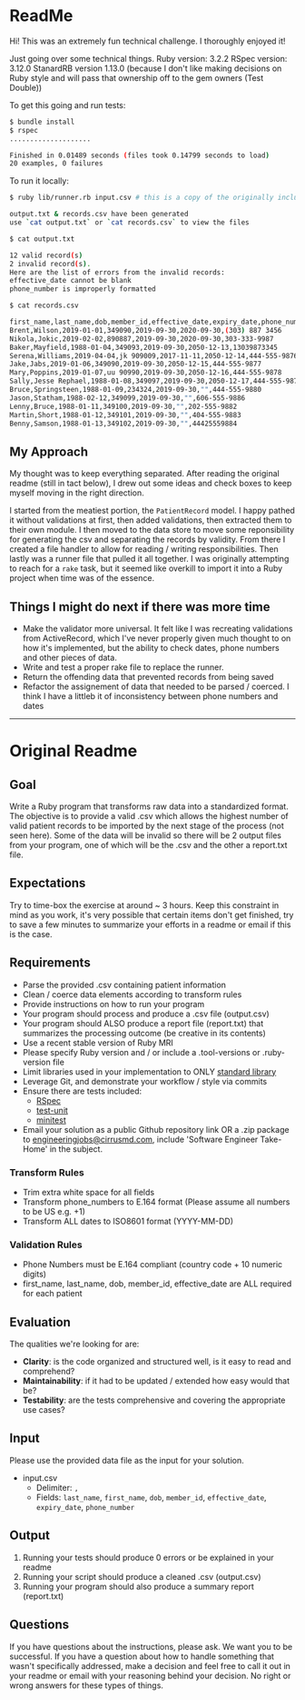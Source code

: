 # ReadMe

Hi! This was an extremely fun technical challenge. I thoroughly enjoyed it!

Just going over some technical things.
Ruby version: 3.2.2
RSpec version: 3.12.0
StanardRB version 1.13.0 (because I don't like making decisions on Ruby style and will pass that ownership off to the gem owners (Test Double))

To get this going and run tests:
```bash
$ bundle install
$ rspec
....................

Finished in 0.01489 seconds (files took 0.14799 seconds to load)
20 examples, 0 failures

```

To run it locally:
```bash
$ ruby lib/runner.rb input.csv # this is a copy of the originally included CSV

output.txt & records.csv have been generated
use `cat output.txt` or `cat records.csv` to view the files

$ cat output.txt

12 valid record(s)
2 invalid record(s).
Here are the list of errors from the invalid records:
effective_date cannot be blank
phone_number is improperly formatted

$ cat records.csv

first_name,last_name,dob,member_id,effective_date,expiry_date,phone_number
Brent,Wilson,2019-01-01,349090,2019-09-30,2020-09-30,(303) 887 3456
Nikola,Jokic,2019-02-02,890887,2019-09-30,2020-09-30,303-333-9987
Baker,Mayfield,1988-01-04,349093,2019-09-30,2050-12-13,13039873345
Serena,Williams,2019-04-04,jk 909009,2017-11-11,2050-12-14,444-555-9876
Jake,Jabs,2019-01-06,349090,2019-09-30,2050-12-15,444-555-9877
Mary,Poppins,2019-01-07,uu 90990,2019-09-30,2050-12-16,444-555-9878
Sally,Jesse Rephael,1988-01-08,349097,2019-09-30,2050-12-17,444-555-9879
Bruce,Springsteen,1988-01-09,234324,2019-09-30,"",444-555-9880
Jason,Statham,1988-02-12,349099,2019-09-30,"",606-555-9886
Lenny,Bruce,1988-01-11,349100,2019-09-30,"",202-555-9882
Martin,Short,1988-01-12,349101,2019-09-30,"",404-555-9883
Benny,Samson,1988-01-13,349102,2019-09-30,"",44425559884
```

## My Approach

My thought was to keep everything separated. After reading the original readme (still in tact below), I drew out some ideas and check boxes to keep myself moving in the right direction.

I started from the meatiest portion, the `PatientRecord` model. I happy pathed it without validations at first, then added validations, then extracted them to their own module. I then moved to the data store to move some reponsibility for generating the csv and separating the records by validity. From there I created a file handler to allow for reading / writing responsibilities. Then lastly was a runner file that pulled it all together. I was originally attempting to reach for a `rake` task, but it seemed like overkill to import it into a Ruby project when time was of the essence.


## Things I might do next if there was more time

- Make the validator more universal. It felt like I was recreating validations from ActiveRecord, which I've never properly given much thought to on how it's implemented, but the ability to check dates, phone numbers and other pieces of data.
- Write and test a proper rake file to replace the runner.
- Return the offending data that prevented records from being saved
- Refactor the assignement of data that needed to be parsed / coerced. I think I have a littleb it of inconsistency between phone numbers and dates
---
# Original Readme
## Goal

Write a Ruby program that transforms raw data into a standardized format. The objective is to provide a valid .csv which allows the highest number of valid patient records
to be imported by the next stage of the process (not seen here). Some of the data will be invalid so there will be 2 output
files from your program, one of which will be the .csv and the other a report.txt file.

## Expectations

Try to time-box the exercise at around ~ 3 hours.
Keep this constraint in mind as you work, it's very possible that certain items don't get finished, try
to save a few minutes to summarize your efforts in a readme or email if this is the case.

## Requirements

- Parse the provided .csv containing patient information
- Clean / coerce data elements according to transform rules
- Provide instructions on how to run your program
- Your program should process and produce a .csv file (output.csv)
- Your program should ALSO produce a report file (report.txt) that summarizes the processing outcome (be creative in its contents)
- Use a recent stable version of Ruby MRI
- Please specify Ruby version and / or include a .tool-versions or .ruby-version file
- Limit libraries used in your implementation to ONLY [standard library](http://www.ruby-doc.org/stdlib/)
- Leverage Git, and demonstrate your workflow / style via commits
- Ensure there are tests included:
  - [RSpec](https://github.com/rspec/rspec)
  - [test-unit](https://github.com/test-unit/test-unit)
  - [minitest](https://github.com/seattlerb/minitest)
- Email your solution as a public Github repository link OR a .zip package to engineeringjobs@cirrusmd.com, include 'Software Engineer Take-Home' in the subject.

### Transform Rules

- Trim extra white space for all fields
- Transform phone_numbers to E.164 format (Please assume all numbers to be US e.g. +1)
- Transform ALL dates to ISO8601 format (YYYY-MM-DD)

### Validation Rules

- Phone Numbers must be E.164 compliant (country code + 10 numeric digits)
- first_name, last_name, dob, member_id, effective_date are ALL required for each patient

## Evaluation

The qualities we're looking for are:

- **Clarity**: is the code organized and structured well, is it easy to read and comprehend?
- **Maintainability**: if it had to be updated / extended how easy would that be?
- **Testability**: are the tests comprehensive and covering the appropriate use cases?

## Input

Please use the provided data file as the input for your solution.

- input.csv
  - Delimiter: `,`
  - Fields: `last_name`, `first_name`, `dob`, `member_id`, `effective_date`, `expiry_date`, `phone_number`

## Output

1. Running your tests should produce 0 errors or be explained in your readme
2. Running your script should produce a cleaned .csv (output.csv)
3. Running your program should also produce a summary report (report.txt)

## Questions

If you have questions about the instructions, please ask. We want you to be successful. If you have a question about how
to handle something that wasn't specifically addressed, make a decision and feel free to call it out in your
readme or email with your reasoning behind your decision. No right or wrong answers for these types of things.
